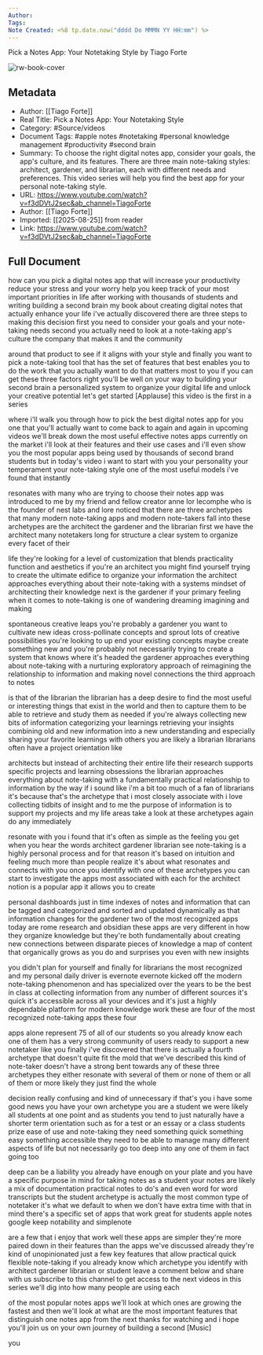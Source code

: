 ```yaml
---
Author: 
Tags:
Note Created: <%8 tp.date.now("dddd Do MMMN YY HH:mm") %>
---
```

Pick a Notes App: Your Notetaking Style by Tiago Forte

![rw-book-cover](https://i.ytimg.com/vi/f3dDVtJ2sec/maxresdefault.jpg)

## Metadata
- Author: [[Tiago Forte]]
- Real Title: Pick a Notes App: Your Notetaking Style
- Category: #Source/videos
- Document Tags:  #apple notes  #notetaking  #personal knowledge management  #productivity  #second brain 
- Summary: To choose the right digital notes app, consider your goals, the app's culture, and its features. There are three main note-taking styles: architect, gardener, and librarian, each with different needs and preferences. This video series will help you find the best app for your personal note-taking style.
- URL: https://www.youtube.com/watch?v=f3dDVtJ2sec&ab_channel=TiagoForte
- Author: [[Tiago Forte]]
- Imported: [[2025-08-25]] from reader
- Link: https://www.youtube.com/watch?v=f3dDVtJ2sec&ab_channel=TiagoForte

## Full Document
how can you pick a digital notes app that will increase your productivity reduce your stress and your worry help you keep track of your most important priorities in life after working with thousands of students and writing building a second brain my book about creating digital notes that actually enhance your life i've actually discovered there are three steps to making this decision first you need to consider your goals and your note-taking needs second you actually need to look at a note-taking app's culture the company that makes it and the community 

around that product to see if it aligns with your style and finally you want to pick a note-taking tool that has the set of features that best enables you to do the work that you actually want to do that matters most to you if you can get these three factors right you'll be well on your way to building your second brain a personalized system to organize your digital life and unlock your creative potential let's get started [Applause] this video is the first in a series 

where i'll walk you through how to pick the best digital notes app for you one that you'll actually want to come back to again and again in upcoming videos we'll break down the most useful effective notes apps currently on the market i'll look at their features and their use cases and i'll even show you the most popular apps being used by thousands of second brand students but in today's video i want to start with you your personality your temperament your note-taking style one of the most useful models i've found that instantly 

resonates with many who are trying to choose their notes app was introduced to me by my friend and fellow creator anne lor lecomphe who is the founder of nest labs and lore noticed that there are three archetypes that many modern note-taking apps and modern note-takers fall into these archetypes are the architect the gardener and the librarian first we have the architect many notetakers long for structure a clear system to organize every facet of their 

life they're looking for a level of customization that blends practicality function and aesthetics if you're an architect you might find yourself trying to create the ultimate edifice to organize your information the architect approaches everything about their note-taking with a systems mindset of architecting their knowledge next is the gardener if your primary feeling when it comes to note-taking is one of wandering dreaming imagining and making 

spontaneous creative leaps you're probably a gardener you want to cultivate new ideas cross-pollinate concepts and sprout lots of creative possibilities you're looking to up end your existing concepts maybe create something new and you're probably not necessarily trying to create a system that knows where it's headed the gardener approaches everything about note-taking with a nurturing exploratory approach of reimagining the relationship to information and making novel connections the third approach to notes 

is that of the librarian the librarian has a deep desire to find the most useful or interesting things that exist in the world and then to capture them to be able to retrieve and study them as needed if you're always collecting new bits of information categorizing your learnings retrieving your insights combining old and new information into a new understanding and especially sharing your favorite learnings with others you are likely a librarian librarians often have a project orientation like 

architects but instead of architecting their entire life their research supports specific projects and learning obsessions the librarian approaches everything about note-taking with a fundamentally practical relationship to information by the way if i sound like i'm a bit too much of a fan of librarians it's because that's the archetype that i most closely associate with i love collecting tidbits of insight and to me the purpose of information is to support my projects and my life areas take a look at these archetypes again do any immediately 

resonate with you i found that it's often as simple as the feeling you get when you hear the words architect gardener librarian see note-taking is a highly personal process and for that reason it's based on intuition and feeling much more than people realize it's about what resonates and connects with you once you identify with one of these archetypes you can start to investigate the apps most associated with each for the architect notion is a popular app it allows you to create 

personal dashboards just in time indexes of notes and information that can be tagged and categorized and sorted and updated dynamically as that information changes for the gardener two of the most recognized apps today are rome research and obsidian these apps are very different in how they organize knowledge but they're both fundamentally about creating new connections between disparate pieces of knowledge a map of content that organically grows as you do and surprises you even with new insights 

you didn't plan for yourself and finally for librarians the most recognized and my personal daily driver is evernote evernote kicked off the modern note-taking phenomenon and has specialized over the years to be the best in class at collecting information from any number of different sources it's quick it's accessible across all your devices and it's just a highly dependable platform for modern knowledge work these are four of the most recognized note-taking apps these four 

apps alone represent 75 of all of our students so you already know each one of them has a very strong community of users ready to support a new notetaker like you finally i've discovered that there is actually a fourth archetype that doesn't quite fit the mold that we've described this kind of note-taker doesn't have a strong bent towards any of these three archetypes they either resonate with several of them or none of them or all of them or more likely they just find the whole 

decision really confusing and kind of unnecessary if that's you i have some good news you have your own archetype you are a student we were likely all students at one point and as students you tend to just naturally have a shorter term orientation such as for a test or an essay or a class students prize ease of use and note-taking they need something quick something easy something accessible they need to be able to manage many different aspects of life but not necessarily go too deep into any one of them in fact going too 

deep can be a liability you already have enough on your plate and you have a specific purpose in mind for taking notes as a student your notes are likely a mix of documentation practical notes to do's and even word for word transcripts but the student archetype is actually the most common type of notetaker it's what we default to when we don't have extra time with that in mind there's a specific set of apps that work great for students apple notes google keep notability and simplenote 

are a few that i enjoy that work well these apps are simpler they're more paired down in their features than the apps we've discussed already they're kind of unopinionated just a few key features that allow practical quick flexible note-taking if you already know which archetype you identify with architect gardener librarian or student leave a comment below and share with us subscribe to this channel to get access to the next videos in this series we'll dig into how many people are using each 

of the most popular notes apps we'll look at which ones are growing the fastest and then we'll look at what are the most important features that distinguish one notes app from the next thanks for watching and i hope you'll join us on your own journey of building a second [Music] 

you
